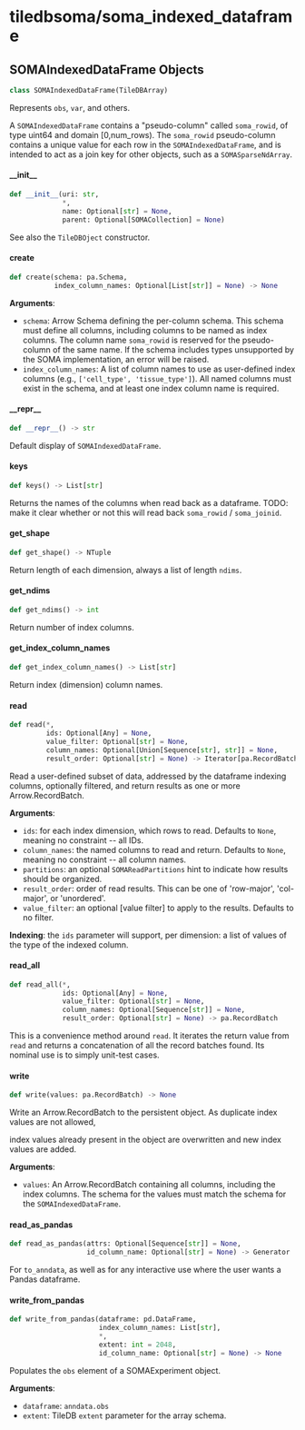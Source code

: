 <a id="tiledbsoma/soma_indexed_dataframe"></a>

# tiledbsoma/soma\_indexed\_dataframe

<a id="tiledbsoma/soma_indexed_dataframe.SOMAIndexedDataFrame"></a>

## SOMAIndexedDataFrame Objects

```python
class SOMAIndexedDataFrame(TileDBArray)
```

Represents ``obs``, ``var``, and others.

A `SOMAIndexedDataFrame` contains a "pseudo-column" called `soma_rowid`, of type uint64 and domain
[0,num_rows).  The `soma_rowid` pseudo-column contains a unique value for each row in the
`SOMAIndexedDataFrame`, and is intended to act as a join key for other objects, such as a `SOMASparseNdArray`.

<a id="tiledbsoma/soma_indexed_dataframe.SOMAIndexedDataFrame.__init__"></a>

#### \_\_init\_\_

```python
def __init__(uri: str,
             *,
             name: Optional[str] = None,
             parent: Optional[SOMACollection] = None)
```

See also the `TileDBOject` constructor.

<a id="tiledbsoma/soma_indexed_dataframe.SOMAIndexedDataFrame.create"></a>

#### create

```python
def create(schema: pa.Schema,
           index_column_names: Optional[List[str]] = None) -> None
```

**Arguments**:

- `schema`: Arrow Schema defining the per-column schema. This schema must define all
columns, including columns to be named as index columns. The column name ``soma_rowid`` is
reserved for the pseudo-column of the same name. If the schema includes types unsupported by
the SOMA implementation, an error will be raised.
- `index_column_names`: A list of column names to use as user-defined index columns
(e.g., ``['cell_type', 'tissue_type']``). All named columns must exist in the schema, and at
least one index column name is required.

<a id="tiledbsoma/soma_indexed_dataframe.SOMAIndexedDataFrame.__repr__"></a>

#### \_\_repr\_\_

```python
def __repr__() -> str
```

Default display of `SOMAIndexedDataFrame`.

<a id="tiledbsoma/soma_indexed_dataframe.SOMAIndexedDataFrame.keys"></a>

#### keys

```python
def keys() -> List[str]
```

Returns the names of the columns when read back as a dataframe.
TODO: make it clear whether or not this will read back `soma_rowid` / `soma_joinid`.

<a id="tiledbsoma/soma_indexed_dataframe.SOMAIndexedDataFrame.get_shape"></a>

#### get\_shape

```python
def get_shape() -> NTuple
```

Return length of each dimension, always a list of length ``ndims``.

<a id="tiledbsoma/soma_indexed_dataframe.SOMAIndexedDataFrame.get_ndims"></a>

#### get\_ndims

```python
def get_ndims() -> int
```

Return number of index columns.

<a id="tiledbsoma/soma_indexed_dataframe.SOMAIndexedDataFrame.get_index_column_names"></a>

#### get\_index\_column\_names

```python
def get_index_column_names() -> List[str]
```

Return index (dimension) column names.

<a id="tiledbsoma/soma_indexed_dataframe.SOMAIndexedDataFrame.read"></a>

#### read

```python
def read(*,
         ids: Optional[Any] = None,
         value_filter: Optional[str] = None,
         column_names: Optional[Union[Sequence[str], str]] = None,
         result_order: Optional[str] = None) -> Iterator[pa.RecordBatch]
```

Read a user-defined subset of data, addressed by the dataframe indexing columns, optionally filtered, and return results as one or more Arrow.RecordBatch.

**Arguments**:

- `ids`: for each index dimension, which rows to read. Defaults to `None`, meaning no constraint -- all IDs.
- `column_names`: the named columns to read and return. Defaults to `None`, meaning no constraint -- all column names.
- `partitions`: an optional ``SOMAReadPartitions`` hint to indicate how results should be
organized.
- `result_order`: order of read results. This can be one of 'row-major', 'col-major', or
'unordered'.
- `value_filter`: an optional [value filter] to apply to the results. Defaults to no
filter.

**Indexing**: the `ids` parameter will support, per dimension: a list of values of the type
of the indexed column.

<a id="tiledbsoma/soma_indexed_dataframe.SOMAIndexedDataFrame.read_all"></a>

#### read\_all

```python
def read_all(*,
             ids: Optional[Any] = None,
             value_filter: Optional[str] = None,
             column_names: Optional[Sequence[str]] = None,
             result_order: Optional[str] = None) -> pa.RecordBatch
```

This is a convenience method around `read`. It iterates the return value from `read`
and returns a concatenation of all the record batches found. Its nominal use is to
simply unit-test cases.

<a id="tiledbsoma/soma_indexed_dataframe.SOMAIndexedDataFrame.write"></a>

#### write

```python
def write(values: pa.RecordBatch) -> None
```

Write an Arrow.RecordBatch to the persistent object. As duplicate index values are not allowed,

index values already present in the object are overwritten and new index values are added.

**Arguments**:

- `values`: An Arrow.RecordBatch containing all columns, including the index columns. The
schema for the values must match the schema for the `SOMAIndexedDataFrame`.

<a id="tiledbsoma/soma_indexed_dataframe.SOMAIndexedDataFrame.read_as_pandas"></a>

#### read\_as\_pandas

```python
def read_as_pandas(attrs: Optional[Sequence[str]] = None,
                   id_column_name: Optional[str] = None) -> Generator
```

For `to_anndata`, as well as for any interactive use where the user wants a Pandas dataframe.

<a id="tiledbsoma/soma_indexed_dataframe.SOMAIndexedDataFrame.write_from_pandas"></a>

#### write\_from\_pandas

```python
def write_from_pandas(dataframe: pd.DataFrame,
                      index_column_names: List[str],
                      *,
                      extent: int = 2048,
                      id_column_name: Optional[str] = None) -> None
```

Populates the `obs` element of a SOMAExperiment object.

**Arguments**:

- `dataframe`: `anndata.obs`
- `extent`: TileDB `extent` parameter for the array schema.

